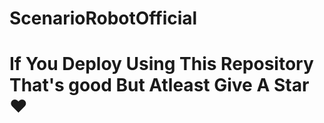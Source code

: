 # ScenarioRobotOfficial 
# If You Deploy Using This Repository That's good But Atleast Give A Star ❤️
